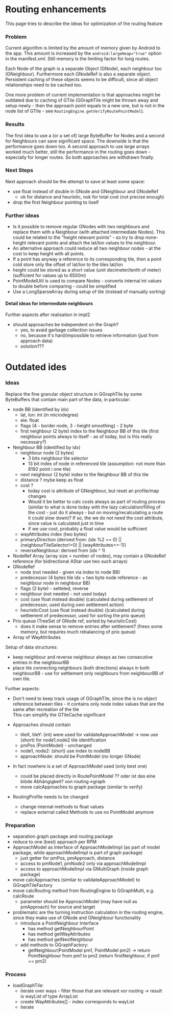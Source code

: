 # Routing enhancements

This page tries to describe the ideas for optimization of the routing feature

### Problem

Current algorithm is limited by the amount of memory given by Android to the app.
This amount is increased by the `android:largeHeap="true"` option in the manifest.xml.
Still memory is the limiting factor for long routes.

Each Node of the graph is a separate Object (GNode), each neighbour too (GNeighbour). Furthermore each GNodeRef is also a separate object.
Persistent caching of these objects seems to be difficult, since all object relationships need to be cached too.

One more problem of current implementation is that approaches might be outdated due to caching of GTile (GGraphTile might be thrown away and setup newly - then 
the approach point equals to a new one, but is not in the node list of GTile - see `RoutingEngine.getVerifyRoutePointModel`).

### Results

The first idea to use a (or a set of) large ByteBuffer for Nodes and a second for Neighbours can save significant space. The downside is that the performance goes down too.
A second approach to use large arrays worked much better, still the performance in the routing goes down - especially for longer routes.
So both approaches are withdrawn finally.

### Next Steps

Next approach should be the attempt to save at least some space:
  - use float instead of double in GNode and GNeighbour and GNodeRef
    - ok for distance and heuristic, nok for total cost (not precise enough)
  - drop the first Neighbour pointing to itself

### Further ideas

  - Is it possible to remove regular GNodes with two neighbours and replace them with a Neighbour (with attached intermediate Nodes). 
    This could be related to the "height relevant points"  - so try to drop none-height relevant points and attach the lat/lon values to the neighbour.
  - An alternative approach could reduce all two neighbour nodes - at the cost to keep height with all points.
  - If a point has anyway a reference to its corresponding tile, then a point cold store only the offset of lat/lon to the tiles lat/lon
  - height could be stored as a short value (unit decimeter/tenth of meter) (sufficient for values up to 6500m)
  - PointModelUtil is used to compare Nodes - converts internal int values to double before comparing - could be simplified
  - Use a LongSparseArray during setup of tile (instead of manually sorting)



#### Detail ideas for intermediate neighbours 

Further aspects after realisation in impl2
- should approaches be independent on the Graph?
  - yes, to avaid garbage collection issues
  - no, because it's hard/impossible to retrieve information (just from approach data)
  - solution???



# Outdated ides

### Ideas

Replace the fine granular object structure in GGraphTile by some ByteBuffers that contain main part of the data, in particular:
- node BB (identified by idx)
  - lat, lon: int (in microdegree)
  - ele: float
  - flags (4 - border node, 3 - height smoothing) - 2 byte
  - first neighbour (2 byte)  index to the Neighbour BB of this tile (first neighbour points always to itself - as of today, but is this really necessary?)  
- Neighbour BB (identified by idx)
  - neighbour node (2 bytes)
    - 3 bits neighbour tile selector
    - 13 bit index of node in referenced tile (assumption: not more than 8192 point i one tile)
  - next neighbour (2 byte) index to the Neighbour BB of this tile
  - distance ? mybe keep as float
  - cost ?
    - today cost is attribute of GNeighbour, but reset an profile/map changes
    - Would it be better to calc costs always as part of routing process (similar to what is done today with the lazy calculation/filling of the cost - just do it always - but on moving/recalculating a route it could slow down)? 
      If so, the we do not need the cost attribute, since value is calculated just in time
    - if we use cost, probably a float value would be sufficient
  - wayAttributes index (two bytes) 
  - primaryDirection (derived from: (idx %2 == 0) || (neighbourTileSelector!=0) || (wayAttributes==-1))
  - reverseNeighbour: derived from (idx ^ 1)
- NodeRef Array (array size = number of nodes), may contain a GNodeRef reference (for bidirectional AStar use two such arrays)
- GNodeRef
  - node  (not needed - given via index to node BB)
  - predecessor (4 bytes tile idx + two byte node reference - as neighbour node in neighbour BB)
  - flags (2 byte)  - setteled, reverse
  - neighbour (not needed - not used today)
  - cost (use float instead double) (calculated during settlement of predecessor, used during own settlement action)
  - heuristicCost (use float instead double) ((calculated during settlement of predecessor, used for sorting the prio queue)
- Prio queue (TreeSet of GNode ref, sorted by heuristicCost)
  - does it make sense to remove entries after settlement? (frees some memory, but requires much rebalancing of prio queue)
- Array of WayAttributes

Setup of data structures:
- keep neighbour and reverse neighbour always as two consecutive entries in the neighbourBB
- place tile connecting neighbours (both directions) always in both neighbourBB - use for settlement only neighbours from neighbourBB of own tile.

Further aspects:
- Don't need to keep track usage of GGraphTile, since the is no object reference between tiles - it contains only node index values that are the same 
  after recreation of the tile  
  This can simplify the GTileCache significant
- Approaches should contain
  - tileX, tileY: (int) were used for validateApproachModel -> now use (short) for node1,node2 tile identification
  - pmPos (PointModel) - unchanged
  - node1, node2: (short) use index to nodeBB 
  - approachNode: should be PointModel (no longer GNode)
- In fact nowhere is a set of ApproachModel used (only best one)
  - could be placed directly in RoutePointModel ?? oder ist das eine blöde Abhängigkeit? von routing->graph
  - move calcApproaches to graph package (similar to verify)
  
- RoutingProfile needs to be changed
  - change internal methods to float values
  - replace external called Methods to use no PointModel anymore

### Preparation

- separation graph package and routing package
- reduce to one (best) approach per RPM
- ApproachModel as Interface of ApproachModelImpl (as part of model package, while approachModelImpl is part of graph package)
  - just getter for pmPos, pmApproach, distance
  - access to pmNode1, pmNode2 only via approachModelImpl
  - access to approachModelImpl via GMultiGraph (inside graph package) 
- move calcApproaches (similar to validateApproachModel) to GGraphTileFactory
- move calcRouting method from RoutingEngine to GGraphMulti, e.g. calcRoute
  - parameter should be ApproachModel (may have null as pmApproach) for source and target
- problematic are the turning instruction calculation in the routing engine, since they make use of GNode and GNeighbour functionality
  - introduce a PointNeighbour Interface
    - has method getNeighbourPoint
    - has method getWayAttributes
    - has method getNextNeighbour
  - add methods to GGraphFactory:
    - getNeighbour(PointModel pm1, PointModel pm2) -> return PointNeighbour from pm1 to pm2
      (return firstNeighbour, if pm1 == pm2)
  

### Process
- loadGraphTile:
  - iterate over ways - filter those that are relevant vor routing -> result is wayList of type ArrayList<Way>
  - create WayAttributes[] - index corresponds to wayList
  - iterate